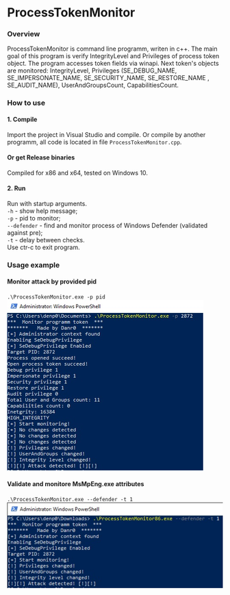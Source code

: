# ProcessTokenMonitor
### Overview
ProcessTokenMonitor is command line programm, writen in c++. The main goal of this program is verify IntegrityLevel and Privileges of process token object. The program accesses token fields via winapi. Next token's objects are monitored: IntegrityLevel, Privileges (SE_DEBUG_NAME, SE_IMPERSONATE_NAME, SE_SECURITY_NAME, SE_RESTORE_NAME , SE_AUDIT_NAME), UserAndGroupsCount, CapabilitiesCount.
### How to use
#### 1. Compile
Import the project in Visual Studio and compile. Or compile by another programm, all code is located in file `ProcessTokenMonitor.cpp`.
#### Or get Release binaries
Compiled for x86 and x64, tested on Windows 10.
#### 2. Run
Run with startup arguments.\
`-h` - show help message;\
`-p` - pid to monitor;\
`--defender` - find and monitor process of Windows Defender (validated against pre);\
`-t` - delay between checks.\
Use ctr-c to exit program.
### Usage example
#### Monitor attack by provided pid
`.\ProcessTokenMonitor.exe -p pid`
![Alt text](Example1.jpg?raw=true)
#### Validate and monitore MsMpEng.exe attributes
`.\ProcessTokenMonitor.exe --defender -t 1`
![Alt text](Example2.jpg?raw=true)